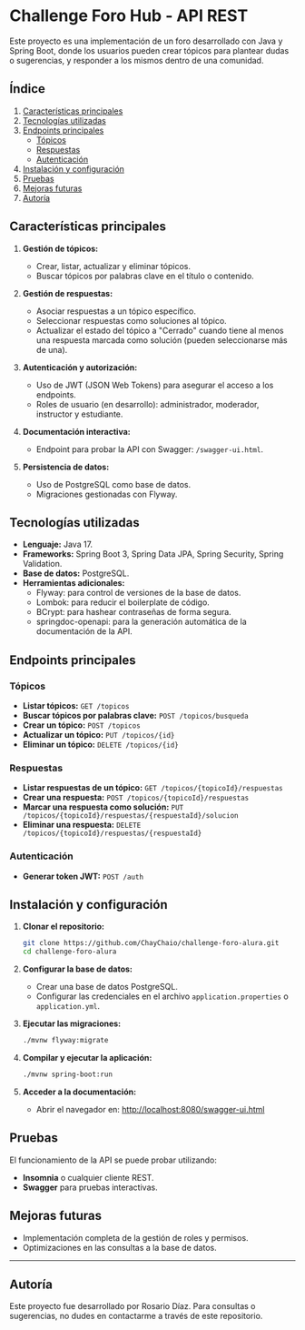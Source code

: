 # Challenge Foro Hub - API REST

Este proyecto es una implementación de un foro desarrollado con Java y Spring Boot, donde los usuarios pueden crear tópicos para plantear dudas o sugerencias, y responder a los mismos dentro de una comunidad.

## Índice

1. [Características principales](#características-principales)
2. [Tecnologías utilizadas](#tecnologías-utilizadas)
3. [Endpoints principales](#endpoints-principales)
   - [Tópicos](#tópicos)
   - [Respuestas](#respuestas)
   - [Autenticación](#autenticación)
4. [Instalación y configuración](#instalación-y-configuración)
5. [Pruebas](#pruebas)
6. [Mejoras futuras](#mejoras-futuras)
7. [Autoría](#autoría)

## Características principales

1. **Gestión de tópicos:**
   - Crear, listar, actualizar y eliminar tópicos.
   - Buscar tópicos por palabras clave en el título o contenido.

2. **Gestión de respuestas:**
   - Asociar respuestas a un tópico específico.
   - Seleccionar respuestas como soluciones al tópico.
   - Actualizar el estado del tópico a "Cerrado" cuando tiene al menos una respuesta marcada como solución (pueden seleccionarse más de una).

3. **Autenticación y autorización:**
   - Uso de JWT (JSON Web Tokens) para asegurar el acceso a los endpoints.
   - Roles de usuario (en desarrollo): administrador, moderador, instructor y estudiante.

4. **Documentación interactiva:**
   - Endpoint para probar la API con Swagger: `/swagger-ui.html`.

5. **Persistencia de datos:**
   - Uso de PostgreSQL como base de datos.
   - Migraciones gestionadas con Flyway.

## Tecnologías utilizadas

- **Lenguaje:** Java 17.
- **Frameworks:** Spring Boot 3, Spring Data JPA, Spring Security, Spring Validation.
- **Base de datos:** PostgreSQL.
- **Herramientas adicionales:**
  - Flyway: para control de versiones de la base de datos.
  - Lombok: para reducir el boilerplate de código.
  - BCrypt: para hashear contraseñas de forma segura.
  - springdoc-openapi: para la generación automática de la documentación de la API.

## Endpoints principales

### Tópicos
- **Listar tópicos:** `GET /topicos`
- **Buscar tópicos por palabras clave:** `POST /topicos/busqueda`
- **Crear un tópico:** `POST /topicos`
- **Actualizar un tópico:** `PUT /topicos/{id}`
- **Eliminar un tópico:** `DELETE /topicos/{id}`

### Respuestas
- **Listar respuestas de un tópico:** `GET /topicos/{topicoId}/respuestas`
- **Crear una respuesta:** `POST /topicos/{topicoId}/respuestas`
- **Marcar una respuesta como solución:** `PUT /topicos/{topicoId}/respuestas/{respuestaId}/solucion`
- **Eliminar una respuesta:** `DELETE /topicos/{topicoId}/respuestas/{respuestaId}`

### Autenticación
- **Generar token JWT:** `POST /auth`

## Instalación y configuración

1. **Clonar el repositorio:**
   ```bash
   git clone https://github.com/ChayChaio/challenge-foro-alura.git
   cd challenge-foro-alura
   ```

2. **Configurar la base de datos:**
   - Crear una base de datos PostgreSQL.
   - Configurar las credenciales en el archivo `application.properties` o `application.yml`.

3. **Ejecutar las migraciones:**
   ```bash
   ./mvnw flyway:migrate
   ```

4. **Compilar y ejecutar la aplicación:**
   ```bash
   ./mvnw spring-boot:run
   ```

5. **Acceder a la documentación:**
   - Abrir el navegador en: [http://localhost:8080/swagger-ui.html](http://localhost:8080/swagger-ui.html)

## Pruebas

El funcionamiento de la API se puede probar utilizando:
- **Insomnia** o cualquier cliente REST.
- **Swagger** para pruebas interactivas.

## Mejoras futuras

- Implementación completa de la gestión de roles y permisos.
- Optimizaciones en las consultas a la base de datos.

---

## Autoría

Este proyecto fue desarrollado por Rosario Díaz. Para consultas o sugerencias, no dudes en contactarme a través de este repositorio.

